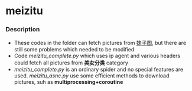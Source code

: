 # meizitu
### Description
* These codes in the folder can fetch pictures from [妹子图](http://www.meizitu.com), but there are still some problems which needed to be modified
* Code *meizitu_complete.py* which uses ip agent and various headers could fetch all pictures from **美女分类** category
* *meizitu_complete.py* is an ordinary spider and no special features are used. *meizitu_asnc.py* use some efficient methods to download pictures, suh as **multiprocessing+coroutine**
